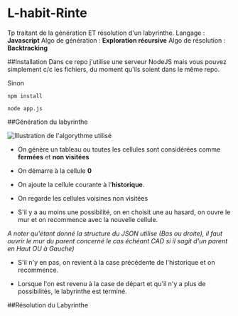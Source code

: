 # L-habit-Rinte
Tp traitant de la génération ET résolution d'un labyrinthe.
Langage : **Javascript**
Algo de génération : **Exploration récursive**
Algo de résolution : **Backtracking**

##Installation
Dans ce repo j'utilise une serveur NodeJS mais vous pouvez simplement c/c les fichiers, du moment qu'ils soient dans le même repo.

Sinon

```npm install```

```node app.js```

##Génération du labyrinthe

![Illustration de l'algorythme utilisé](https://raw.githubusercontent.com/Cyriaqu3/L-habit-Rinte/master/public/img/maze_demo.gif)

- On génère un tableau ou toutes les cellules sont considérées comme **fermées** et **non visitées**

- On démarre à la cellule **0**

- On ajoute la cellule courante à l'**historique**.

- On regarde les cellules voisines non visitées

- S'il y a au moins une possibilité, on en choisit une au hasard, on ouvre le mur et on recommence avec la nouvelle cellule.

*A noter qu'étant donné la structure du JSON utilise (Bas ou droite), il faut ouvrir le mur du parent concerné le cas échéant CAD si il sagit d'un parent en Haut OU à Gauche)*

- S'il n'y en pas, on revient à la case précédente de l'historique et on recommence.

- Lorsque l'on est revenu à la case de départ et qu'il n'y a plus de possibilités, le labyrinthe est terminé.

##Résolution du Labyrinthe
